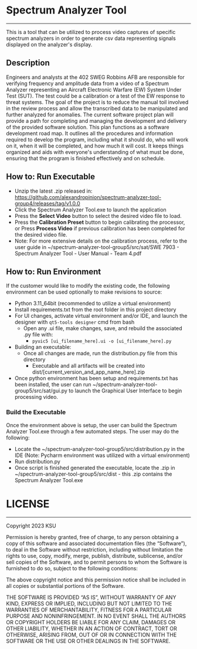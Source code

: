 
# Spectrum Analyzer Tool
___
This is a tool that can be utilized to process video captures of specific spectrum analyzers in order to generate csv data representing signals displayed on the analyzer's display.

## Description
Engineers and analysts at the 402 SWEG Robbins AFB are responsible for verifying frequency and amplitude data from a video of a Spectrum Analyzer representing an Aircraft Electronic Warfare (EW) System Under Test (SUT). The test could be a calibration or a test of the EW response to threat systems. The goal of the project is to reduce the manual toil involved in the review process and allow the transcribed data to be manipulated and further analyzed for anomalies. The current software project plan will provide a path for completing and managing the development and delivery of the provided software solution. This plan functions as a software development road map. It outlines all the procedures and information required to develop the program, including what it should do, who will work on it, when it will be completed, and how much it will cost. It keeps things organized and aids with everyone's understanding of what must be done, ensuring that the program is finished effectively and on schedule.

## How to: Run Executable
- Unzip the latest .zip released in:  https://github.com/alexandropinion/spectrum-analyzer-tool-group4/releases/tag/v1.0.0
- Click the Spectrum Analyzer Tool.exe to launch the application
- Press the **Select Video** button to select the desired video file to load.
- Press the **Calibration Preset** button to begin calibrating the processor, or Press **Process Video** if previous calibration has been completed for the desired video file.
- Note: For more extensive details on the calibration process, refer to the user guide in ~/spectrum-analyzer-tool-group5/src/sat/SWE 7903 - Spectrum Analyzer Tool - User Manual - Team 4.pdf

## How to: Run Environment
If the customer would like to modify the existing code, the following environment can be used optionally to make revisions to source:

- Python 3.11_64bit (recommended to utilize a virtual environment)
- Install requirements.txt from the root folder in this project directory
- For UI changes, activate virtual environment and/or IDE, and launch the designer with `qt5-tools designer` cmd from bash
  - Open any .ui file, make changes, save, and rebuild the associated .py file with:
    - `pyuic5 [ui_filename_here].ui -o [ui_filename_here].py` 
- Building an executable:
  - Once all changes are made, run the distribution.py file from this directory
    - Executable and all artifacts will be created into dist/[current_version_and_app_name_here].zip
- Once python environment has been setup and requirements.txt has been installed, the user can run ~/spectrum-analyzer-tool-group5/src/sat/gui.py to launch the Graphical User Interface to begin processing video.

### Build the Executable
Once the environment above is setup, the user can build the Spectrum Analyzer Tool.exe through a few automated steps. The user may do the following:
- Locate the ~/spectrum-analyzer-tool-group5/src/distribution.py in the IDE (Note: Pycharm environment was utilized with a virtual environment)
- Run distribution.py 
- Once script is finished generated the executable, locate the .zip in ~/spectrum-analyzer-tool-group5/src/dist - this .zip contains the Spectrum Analyzer Tool.exe

# LICENSE
___
Copyright 2023 KSU

Permission is hereby granted, free of charge, to any person obtaining a copy of this software and associated documentation files (the “Software”), to deal in the Software without restriction, including without limitation the rights to use, copy, modify, merge, publish, distribute, sublicense, and/or sell copies of the Software, and to permit persons to whom the Software is furnished to do so, subject to the following conditions:

The above copyright notice and this permission notice shall be included in all copies or substantial portions of the Software.

THE SOFTWARE IS PROVIDED “AS IS”, WITHOUT WARRANTY OF ANY KIND, EXPRESS OR IMPLIED, INCLUDING BUT NOT LIMITED TO THE WARRANTIES OF MERCHANTABILITY, FITNESS FOR A PARTICULAR PURPOSE AND NONINFRINGEMENT. IN NO EVENT SHALL THE AUTHORS OR COPYRIGHT HOLDERS BE LIABLE FOR ANY CLAIM, DAMAGES OR OTHER LIABILITY, WHETHER IN AN ACTION OF CONTRACT, TORT OR OTHERWISE, ARISING FROM, OUT OF OR IN CONNECTION WITH THE SOFTWARE OR THE USE OR OTHER DEALINGS IN THE SOFTWARE.

